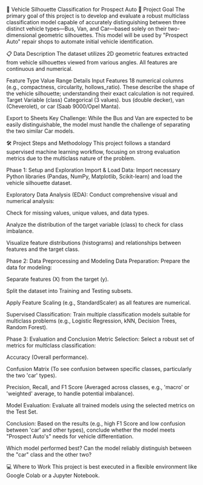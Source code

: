 🚗 Vehicle Silhouette Classification for Prospect Auto
🎯 Project Goal
The primary goal of this project is to develop and evaluate a robust multiclass classification model capable of accurately distinguishing between three distinct vehicle types—Bus, Van, and Car—based solely on their two-dimensional geometric silhouettes. This model will be used by "Prospect Auto" repair shops to automate initial vehicle identification.

📋 Data Description
The dataset utilizes 2D geometric features extracted from vehicle silhouettes viewed from various angles. All features are continuous and numerical.

Feature Type	Value Range	Details
Input Features	18 numerical columns (e.g., compactness, circularity, hollows_ratio).	These describe the shape of the vehicle silhouette; understanding their exact calculation is not required.
Target Variable (class)	Categorical (3 values).	bus (double decker), van (Cheverolet), or car (Saab 9000/Opel Manta).

Export to Sheets
Key Challenge: While the Bus and Van are expected to be easily distinguishable, the model must handle the challenge of separating the two similar Car models.

🛠️ Project Steps and Methodology
This project follows a standard supervised machine learning workflow, focusing on strong evaluation metrics due to the multiclass nature of the problem.

Phase 1: Setup and Exploration
Import & Load Data: Import necessary Python libraries (Pandas, NumPy, Matplotlib, Scikit-learn) and load the vehicle silhouette dataset.

Exploratory Data Analysis (EDA): Conduct comprehensive visual and numerical analysis:

Check for missing values, unique values, and data types.

Analyze the distribution of the target variable (class) to check for class imbalance.

Visualize feature distributions (histograms) and relationships between features and the target class.

Phase 2: Data Preprocessing and Modeling
Data Preparation: Prepare the data for modeling:

Separate features (X) from the target (y).

Split the dataset into Training and Testing subsets.

Apply Feature Scaling (e.g., StandardScaler) as all features are numerical.

Supervised Classification: Train multiple classification models suitable for multiclass problems (e.g., Logistic Regression, kNN, Decision Trees, Random Forest).

Phase 3: Evaluation and Conclusion
Metric Selection: Select a robust set of metrics for multiclass classification:

Accuracy (Overall performance).

Confusion Matrix (To see confusion between specific classes, particularly the two 'car' types).

Precision, Recall, and F1 Score (Averaged across classes, e.g., 'macro' or 'weighted' average, to handle potential imbalance).

Model Evaluation: Evaluate all trained models using the selected metrics on the Test Set.

Conclusion: Based on the results (e.g., high F1 Score and low confusion between 'car' and other types), conclude whether the model meets "Prospect Auto's" needs for vehicle differentiation.

Which model performed best? Can the model reliably distinguish between the "car" class and the other two?

💻 Where to Work
This project is best executed in a flexible environment like Google Colab or a Jupyter Notebook.
